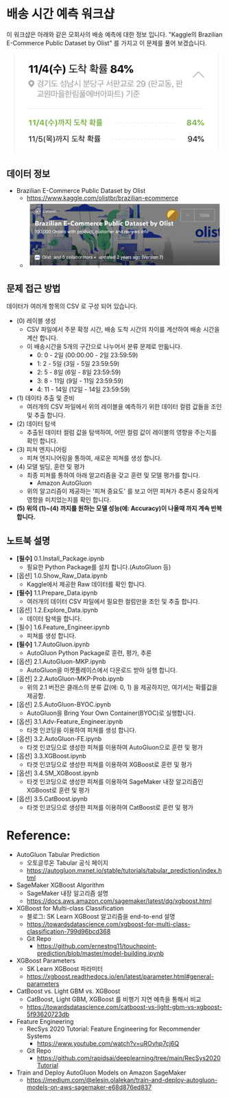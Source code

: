 # 배송 시간 예측 워크샵
이 워크샵은 아래와 같은 모회사의 배송 예측에 대한 정보 입니다. "Kaggle의 Brazilian E-Commerce Public Dataset by Olist" 를 가지고 이 문제를 풀어 보겠습니다.

![naver_delivery_prediction](brazil_ecommerce/img/naver_delivery_prediction.png)

## 데이터 정보
- Brazilian E-Commerce Public Dataset by Olist
    - https://www.kaggle.com/olistbr/brazilian-ecommerce
    - ![dataset_banner](brazil_ecommerce/img/dataset_banner.png)

## 문제 접근 방법
데이터가 여러개 항목의 CSV 로 구성 되어 있습니다.
- (0) 레이블 생성
    - CSV 파일에서 주문 확정 시간, 배송 도착 시간의 차이를 계산하여 배송 시간을 계산 합니다. 
    - 이 배송시간을 5개의 구간으로 나누어서 분류 문제로 만듧니다.
        - 0: 0 - 2일 (00:00:00 - 2일 23:59:59)
        - 1: 2 - 5일 (3일 - 5일 23:59:59) 
        - 2: 5 - 8일 (6일 - 8일 23:59:59)     
        - 3: 8 - 11일 (9일 - 11일 23:59:59)         
        - 4: 11 - 14일 (12일 - 14일 23:59:59)                 
- (1) 데이타 추출 및 준비    
    - 여러개의 CSV 파일에서 위의 레이블을 예측하기 위한 데이터 컬럼 값들을 조인 및 추출 합니다.
- (2) 데이터 탐색    
    - 추출된 데이터 컬럼 값을 탐색하여, 어떤 컬럼 값이 레이블의 영향을 주는지를 확인 합니다.
- (3) 피쳐 엔지니어링    
    - 피쳐 엔지니어링을 통하여, 새로운 피쳐를 생성 합니다.
- (4) 모델 빌딩, 훈련 및 평가    
    - 최종 피쳐를 통하여 아래 알고리즘을 갖고 훈련 및 모델 평가를 합니다.
        - Amazon AutoGluon
    - 위의 알고리즘이 제공하는 '피쳐 중요도' 를 보고 어떤 피쳐가 추론시 중요하게 영향을 미치었는지를 확인 합니다.
- **(5) 위의 (1)~(4) 까지를 원하는 모델 성능(에: Accuracy)이 나올때 까지 계속 반복 합니다.**        


## 노트북 설명
- **[필수]** 0.1.Install_Package.ipynb
    - 필요한 Python Package를 설치 합니다.(AutoGluon 등)
- [옵션] 1.0.Show_Raw_Data.ipynb
    - Kaggle에서 제공한 Raw 데이터를 확인 합니다.
- **[필수]** 1.1.Prepare_Data.ipynb
    - 여러개의 데이터 CSV 파일에서 필요한 컬럼만을 조인 및 추출 합니다.
- [옵션] 1.2.Explore_Data.ipynb
    - 데이터 탐색을 합니다.
- [필수] 1.6.Feature_Engineer.ipynb
    - 피쳐를 생성 합니다.
- **[필수]** 1.7.AutoGluon.ipynb    
    - AutoGluon Python Package로 훈련, 평가, 추론
- [옵션] 2.1.AutoGluon-MKP.ipynb
    - AutoGluon을 마켓플레이스에서 다운로드 받아 실행 합니다.
- [옵션] 2.2.AutoGluon-MKP-Prob.ipynb    
    - 위의 2.1 버전은 클래스의 분류 값(에: 0, 1) 을 제공하지만, 여기서는 확률값을 제공함.
- [옵션] 2.5.AutoGluon-BYOC.ipynb
    - AutoGluon을 Bring Your Own Container(BYOC)로 실행합니다.    
- [옵션] 3.1.Adv-Feature_Engineer.ipynb
    - 타겟 인코딩을 이용하여 피쳐를 생성 합니다.
- [옵션] 3.2.AutoGluon-FE.ipynb    
    - 타겟 인코딩으로 생성한 피쳐를 이용하여 AutoGluon으로 훈련 및 평가
- [옵션] 3.3.XGBoost.ipynb    
    - 타겟 인코딩으로 생성한 피쳐를 이용하여 XGBoost로 훈련 및 평가
- [옵션] 3.4.SM_XGBoost.ipynb
    - 타겟 인코딩으로 생성한 피쳐를 이용하여 SageMaker 내장 알고리즘인 XGBoost로 훈련 및 평가
- [옵션] 3.5.CatBoost.ipynb
    - 타겟 인코딩으로 생성한 피쳐를 이용하여 CatBoost로 훈련 및 평가    

    

# Reference:

- AutoGluon Tabular Prediction
    - 오토글루온 Tabular 공식 페이지
    - https://autogluon.mxnet.io/stable/tutorials/tabular_prediction/index.html
- SageMaker XGBoost Algorithm
    - SageMaker 내장 알고리즘 설명
    - https://docs.aws.amazon.com/sagemaker/latest/dg/xgboost.html
- XGBoost for Multi-class Classification
    - 블로그: SK Learn XGBoost 알고리즘을 end-to-end 설명
    - https://towardsdatascience.com/xgboost-for-multi-class-classification-799d96bcd368
    - Git Repo
        - https://github.com/ernestng11/touchpoint-prediction/blob/master/model-building.ipynb
- XGBoost Parameters
    - SK Learn XGBoost 파라미터
    - https://xgboost.readthedocs.io/en/latest/parameter.html#general-parameters
- CatBoost vs. Light GBM vs. XGBoost
    - CatBoost, Light GBM, XGBoost 를 비행기 지연 예측을 통해서 비교
    - https://towardsdatascience.com/catboost-vs-light-gbm-vs-xgboost-5f93620723db
- Feature Engineering
    - RecSys 2020 Tutorial: Feature Engineering for Recommender Systems
        - https://www.youtube.com/watch?v=uROvhp7cj6Q
    - Git Repo
        - https://github.com/rapidsai/deeplearning/tree/main/RecSys2020Tutorial
- Train and Deploy AutoGluon Models on Amazon SageMaker
    - https://medium.com/@elesin.olalekan/train-and-deploy-autogluon-models-on-aws-sagemaker-e68d876ed837